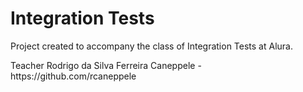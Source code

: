 # Integration Tests
<p> Project created to accompany the class of Integration Tests at Alura. </p>
<p> Teacher Rodrigo da Silva Ferreira Caneppele - https://github.com/rcaneppele </p>
